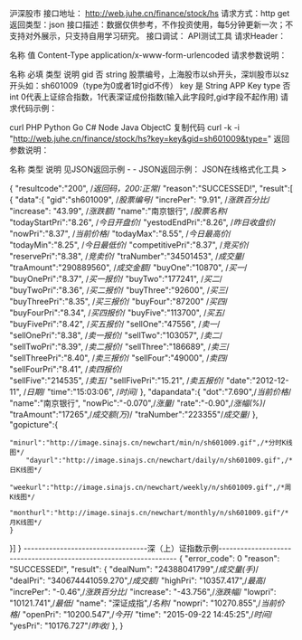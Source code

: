 沪深股市
接口地址：
http://web.juhe.cn/finance/stock/hs
请求方式：http get
返回类型：json
接口描述：数据仅供参考，不作投资使用，每5分钟更新一次；不支持对外展示，只支持自用学习研究。
接口调试： API测试工具
请求Header：

名称	值
 	Content-Type	application/x-www-form-urlencoded
请求参数说明：

名称	必填	类型	说明
 	gid	否	string	股票编号，上海股市以sh开头，深圳股市以sz开头如：sh601009（type为0或者1时gid不传）
 	key	是	String	APP Key
 	type	否	int	0代表上证综合指数，1代表深证成份指数(输入此字段时,gid字段不起作用)
请求代码示例：

curl
PHP
Python
Go
C#
Node
Java
ObjectC
复制代码
curl -k -i "http://web.juhe.cn/finance/stock/hs?key=key&gid=sh601009&type="
返回参数说明：

名称	类型	说明
 	见JSON返回示例	-	-
JSON返回示例：
JSON在线格式化工具 >

      
{
"resultcode":"200", /*返回码，200:正常*/
"reason":"SUCCESSED!",
"result":[
{
    "data":{
 		"gid":"sh601009",				/*股票编号*/
                "increPer": "9.91",                               /*涨跌百分比*/
                "increase": "43.99",                             /*涨跌额*/
		"name":"南京银行",				/*股票名称*/
		"todayStartPri":"8.26",				/*今日开盘价*/
		"yestodEndPri":"8.26",				/*昨日收盘价*/
		"nowPri":"8.37",				/*当前价格*/
		"todayMax":"8.55",				/*今日最高价*/
		"todayMin":"8.25",				/*今日最低价*/
		"competitivePri":"8.37",			/*竞买价*/
		"reservePri":"8.38",				/*竞卖价*/
		"traNumber":"34501453",				/*成交量*/
		"traAmount":"290889560",			/*成交金额*/
		"buyOne":"10870",				/*买一*/
		"buyOnePri":"8.37",				/*买一报价*/
		"buyTwo":"177241",				/*买二*/
		"buyTwoPri":"8.36",				/*买二报价*/
		"buyThree":"92600",				/*买三*/
		"buyThreePri":"8.35",				/*买三报价*/
		"buyFour":"87200"				/*买四*/
		"buyFourPri":"8.34",				/*买四报价*/
		"buyFive":"113700",				/*买五*/
		"buyFivePri":"8.42",				/*买五报价*/
		"sellOne":"47556",				/*卖一*/
		"sellOnePri":"8.38",				/*卖一报价*/
		"sellTwo":"103057",				/*卖二*/
		"sellTwoPri":"8.39",				/*卖二报价*/
		"sellThree":"186689",				/*卖三*/
		"sellThreePri":"8.40",				/*卖三报价*/
		"sellFour":"49000",				/*卖四*/
		"sellFourPri":"8.41",				/*卖四报价*/		
		"sellFive":"214535",				/*卖五*/
		"sellFivePri":"15.21",				/*卖五报价*/
		"date":"2012-12-11",				/*日期*/
		"time":"15:03:06",				/*时间*/
    },
"dapandata":{
				"dot":"7.690",/*当前价格*/
				"name":"南京银行",
				"nowPic":"-0.070",/*涨量*/
				"rate":"-0.90",/*涨幅(%)*/
				"traAmount":"17265",/*成交额(万)*/
				"traNumber":"223355"/*成交量*/
			},
    "gopicture":{
		
	"minurl":"http://image.sinajs.cn/newchart/min/n/sh601009.gif",/*分时K线图*/
        "dayurl":"http://image.sinajs.cn/newchart/daily/n/sh601009.gif",/*日K线图*/
        "weekurl":"http://image.sinajs.cn/newchart/weekly/n/sh601009.gif",/*周K线图*/
        "monthurl":"http://image.sinajs.cn/newchart/monthly/n/sh601009.gif"/*月K线图*/
    }
}]
}
----------------------------------深（上）证指数示例------------------------------------------------------------------
{
    "error_code": 0
    "reason": "SUCCESSED!",
    "result": {
        "dealNum": "24388041799",/*成交量(手)*/
        "dealPri": "340674441059.270",/*成交额*/
        "highPri": "10357.417",/*最高*/
        "increPer": "-0.46",/*涨跌百分比*/
         "increase": "-43.756",/*涨跌幅*/
        "lowpri": "10121.741",/*最低*/
        "name": "深证成指",/*名称*/
        "nowpri": "10270.855",/*当前价格*/
        "openPri": "10200.547",/*今开*/
        "time": "2015-09-22 14:45:25",/*时间*/
        "yesPri": "10176.727"/*昨收*/
    },
}